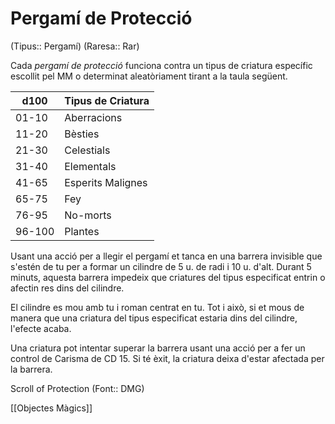 # Pergamí de Protecció

(Tipus:: Pergamí) (Raresa:: Rar)

Cada *pergamí de protecció* funciona contra un tipus de criatura específic escollit pel MM o determinat aleatòriament tirant a la taula següent.

| d100   | Tipus de Criatura |
| ------ | ----------------- |
| 01-10  | Aberracions       |
| 11-20  | Bèsties           |
| 21-30  | Celestials        |
| 31-40  | Elementals        |
| 41-65  | Esperits Malignes |
| 65-75  | Fey               |
| 76-95  | No-morts          |
| 96-100 | Plantes           |
Usant una acció per a llegir el pergamí et tanca en una barrera invisible que s'estén de tu per a formar un cilindre de 5 u. de radi i 10 u. d'alt. Durant 5 minuts, aquesta barrera impedeix que criatures del tipus especificat entrin o afectin res dins del cilindre.

El cilindre es mou amb tu i roman centrat en tu. Tot i això, si et mous de manera que una criatura del tipus especificat estaria dins del cilindre, l'efecte acaba.

Una criatura pot intentar superar la barrera usant una acció per a fer un control de Carisma de CD 15. Si té èxit, la criatura deixa d'estar afectada per la barrera.

Scroll of Protection (Font:: DMG)

[[Objectes Màgics]]